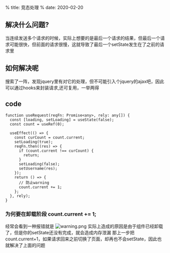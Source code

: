 % title: 竞态处理
% date: 2020-02-20

## 解决什么问题?
当连续发送多个请求的时候，实际上想要的是最后一个请求的结果，但最后一个请求可能很快，但前面的请求很慢，这就导致了最后一个setState发生在了之前的请求里

## 如何解决呢
搜索了一阵，发现jquery里有对它的处理，但不可能引入个jquery的ajax吧，因此可以通过hooks来封装请求,还可复用，一举两得

## code

```
function useRequest(reqFn: Promise<any>, rely: any[]) {
  const [loading, setLoading] = useState(false);
  const count = useRef(0);

  useEffect(() => {
    const curCount = count.current;
    setLoading(true);
    reqFn.then((res) => {
      if (count.current !== curCount) {
        return;
      }
      setLoading(false);
      setUsername(res);
    });
    return () => {
      // 防止warning 
      count.current += 1;
    };
  }, rely);
}
```

### 为何要在卸载阶段 count.current += 1;
经常会看到一种报错就是
![warning.png](https://i.loli.net/2020/04/21/E8yMTDeZRwLxUpv.png)
实际上造成的原因是由于组件已经卸载了，但是你的setState还没有完成，就会造成内存泄漏
那上一步把count.current+1，如果请求回来之前切换了页面，却再也不会setState，因此也就解决了上面的问题